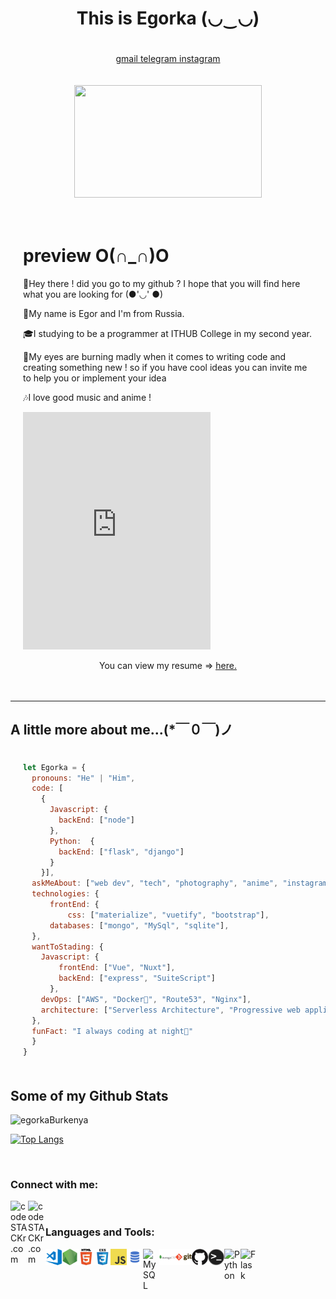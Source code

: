 <h1 align='center'> This is Egorka (◡‿◡)</h1>

<div align='center'>
  <a href="">gmail </a> 
  <a href="">telegram </a> 
  <a href="">instagram </a>
</div>

<style>
   div {
    padding: 20px; /* Поля вокруг текста */
    margin-top: 2%; /* Отступ сверху */
   }
</style>

<p align='center'>
<img src="https://i.pinimg.com/originals/f1/63/11/f16311fd0c32786525f471c685bc516e.gif" width="300" height="180">
</p>

<div align='left'>

<h1>preview O(∩_∩)O</h1>

  🥱Hey there ! did you go to my github ? I hope that you will find here what you are looking for (●'◡' ●)

  🐥My name is Egor and I'm from Russia. 

  🎓I studying to be a programmer at ITHUB College in my second year.

  🤖My eyes are burning madly when it comes to writing code and creating something new ! so if you have cool ideas you can invite me to help you or implement your idea

  🎶I love good music and anime ! 
  <iframe src="https://open.spotify.com/embed/playlist/5rwAPuYc7SFOHZw63wQPsW" width="300" height="380" frameborder="0" allowtransparency="true" allow="encrypted-media"></iframe>
  <!-- Have a nice day (❁´◡`❁) -->
  <p align='center'> You can view my resume => <a href='https://www.notion.so/a4eb6911c7974b5bb0103fce95d9db87 ' target=_blank><u>here</u>.</a></p>

</div>

**** 


## A little more about me...(*￣０￣)ノ
```javascript
let Egorka = {
  pronouns: "He" | "Him",
  code: [ 
    { 
      Javascript: {
        backEnd: ["node"]
      },
      Python:  {
        backEnd: ["flask", "django"]
      }
    }],
  askMeAbout: ["web dev", "tech", "photography", "anime", "instagram", "some games"],
  technologies: {
      frontEnd: {
          css: ["materialize", "vuetify", "bootstrap"],
      databases: ["mongo", "MySql", "sqlite"],
  },
  wantToStading: {
    Javascript: {
        frontEnd: ["Vue", "Nuxt"],
        backEnd: ["express", "SuiteScript"]
      },
    devOps: ["AWS", "Docker🐳", "Route53", "Nginx"],
    architecture: ["Serverless Architecture", "Progressive web applications", "Single page applications"]
  },
  funFact: "I always coding at night🔮"
  }
}
```
## Some of my Github Stats
<p align=left> <img src=https://komarev.com/ghpvc/?username=egorkaBurkenya alt=egorkaBurkenya /> </p>

<!-- [![Github stats](https://github-readme-stats.vercel.app/api?username=egorkaBurkenya&show_icons=true&include_all_commits=true)](https://github.com/egorkaBurkenya/github-readme-stats) -->
[![Top Langs](https://github-readme-stats.vercel.app/api/top-langs/?username=egorkaBurkenya&layout=compact)](https://github.com/egorkaBurkenya/github-readme-stats)

<br />

### Connect with me:

[<img align="left" alt="codeSTACKr.com" width="28px" src="https://image.flaticon.com/icons/svg/2111/2111644.svg" />][telegram]
[<img align="left" alt="codeSTACKr.com" width="28px" src="https://image.flaticon.com/icons/svg/733/733583.svg" />][vk]

<br />

### Languages and Tools:

<img align="left" alt="Visual Studio Code" width="26px" src="https://raw.githubusercontent.com/github/explore/80688e429a7d4ef2fca1e82350fe8e3517d3494d/topics/visual-studio-code/visual-studio-code.png" />

<img align="left" alt="Visual Studio Code" width="26px" src="https://raw.githubusercontent.com/github/explore/80688e429a7d4ef2fca1e82350fe8e3517d3494d/topics/nodejs/nodejs.png" />

<img align="left" alt="HTML5" width="26px" src="https://raw.githubusercontent.com/github/explore/80688e429a7d4ef2fca1e82350fe8e3517d3494d/topics/html/html.png" />

<img align="left" alt="CSS3" width="26px" src="https://raw.githubusercontent.com/github/explore/80688e429a7d4ef2fca1e82350fe8e3517d3494d/topics/css/css.png" />

<img align="left" alt="JavaScript" width="26px" src="https://raw.githubusercontent.com/github/explore/80688e429a7d4ef2fca1e82350fe8e3517d3494d/topics/javascript/javascript.png" />

<img align="left" alt="SQL" width="26px" src="https://raw.githubusercontent.com/github/explore/80688e429a7d4ef2fca1e82350fe8e3517d3494d/topics/sql/sql.png" />

<img align="left" alt="MySQL" width="26px" src="https://p7.hiclipart.com/preview/775/292/8/mysql-database-logo-node-js-computer-software-others.jpg" />

<img align="left" alt="MongoDB" width="26px" src="https://raw.githubusercontent.com/github/explore/80688e429a7d4ef2fca1e82350fe8e3517d3494d/topics/mongodb/mongodb.png" />

<img align="left" alt="Git" width="26px" src="https://raw.githubusercontent.com/github/explore/80688e429a7d4ef2fca1e82350fe8e3517d3494d/topics/git/git.png" />

<img align="left" alt="GitHub" width="26px" src="https://raw.githubusercontent.com/github/explore/78df643247d429f6cc873026c0622819ad797942/topics/github/github.png" />

<img align="left" alt="Terminal" width="26px" src="https://raw.githubusercontent.com/github/explore/80688e429a7d4ef2fca1e82350fe8e3517d3494d/topics/terminal/terminal.png" />

<img align="left" alt="Python" width="26px" src="https://www.clipartmax.com/png/full/83-834304_course-key-features-python-logo.png" />
<img align="left" alt="Flask" width="26px" src="https://www.seekpng.com/png/full/875-8753366_flask-framework-logo-svg.png" />

[vk]: https://vk.com/s777s777s777ss
[telegram]: http://t.me/egorefo
